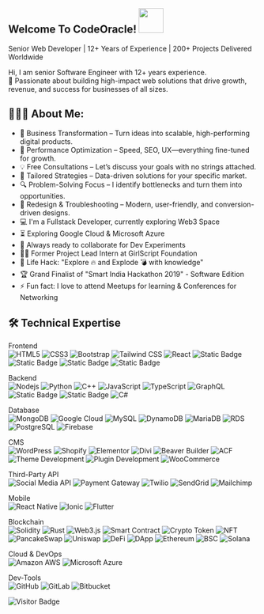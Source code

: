 ## Welcome To CodeOracle! <img src="https://raw.githubusercontent.com/aemmadi/aemmadi/master/wave.gif" width="50">
Senior Web Developer | 12+ Years of Experience | 200+ Projects Delivered Worldwide


Hi, I am senior Software Engineer with 12+ years experience. <br/>
🚀 Passionate about building high-impact web solutions that drive growth, revenue, and success for businesses of all sizes.


<h2 align="left">👨🏻‍💻 About Me:</h2>

- 🌟 Business Transformation – Turn ideas into scalable, high-performing digital products.
- 🚀 Performance Optimization – Speed, SEO, UX—everything fine-tuned for growth.
- 💡 Free Consultations – Let’s discuss your goals with no strings attached.
- 🎯 Tailored Strategies – Data-driven solutions for your specific market.
- 🔍 Problem-Solving Focus – I identify bottlenecks and turn them into opportunities.
- 🎨 Redesign & Troubleshooting – Modern, user-friendly, and conversion-driven designs.
- :computer: I'm a Fullstack Developer, currently exploring Web3 Space
- :hourglass_flowing_sand: Exploring Google Cloud & Microsoft Azure
- :rocket: Always ready to collaborate for Dev Experiments
- :man_technologist: Former Project Lead Intern at GirlScript Foundation
- :dart: Life Hack: "Explore :fire: and Explode :bomb: with knowledge"
- :trophy: Grand Finalist of "Smart India Hackathon 2019" - Software Edition
- :zap: Fun fact: I love to attend Meetups for learning & Conferences for Networking



## 🛠️ Technical Expertise

Frontend <br/>
![HTML5](https://img.shields.io/badge/-HTML5-E34F26?style=plastic&logo=html5&logoColor=white)
![CSS3](https://img.shields.io/badge/-CSS3-1572B6?style=plastic&logo=css3)
![Bootstrap](https://img.shields.io/badge/-Bootstrap-563D7C?style=plastic&logo=bootstrap)
![Tailwind CSS](https://img.shields.io/badge/-TailwindCSS-blue?style=plastic&logo=tailwindcss)
![React](https://img.shields.io/badge/-React-black?style=plastic&logo=react)
![Static Badge](https://img.shields.io/badge/-Vue-00FF00%20?style=plastic&logo=vue.js&logoColor=red)
![Static Badge](https://img.shields.io/badge/-Angluar-FF0000%20?style=plastic&logo=angular&logoColor=red)
![Static Badge](https://img.shields.io/badge/-Next.Js-800080?style=plastic&logo=next.js)
![Static Badge](https://img.shields.io/badge/-Nuxt.Js-008000?style=plastic&logo=nuxt)

Backend <br/>
![Nodejs](https://img.shields.io/badge/-Nodejs-black?style=plastic&logo=Node.js)
![Python](https://img.shields.io/badge/-Python-black?style=plastic&logo=Python)
![C++](https://img.shields.io/badge/-C++-00599C?style=plastic&logo=c)
![JavaScript](https://img.shields.io/badge/-JavaScript-black?style=plastic&logo=javascript)
![TypeScript](https://img.shields.io/badge/-TypeScript-007ACC?style=plastic&logo=typescript)
![GraphQL](https://img.shields.io/badge/-GraphQL-E10098?style=plastic&logo=graphql)
![Static Badge](https://img.shields.io/badge/-PHP-C0C0C0?style=plastic&logo=php)
![Static Badge](https://img.shields.io/badge/-Laravel-FFFF00?style=plastic&logo=laravel&logoColor=red)
![C#](https://img.shields.io/badge/C%23-(Asp.NET)-239120?style=plastic&logo=csharp&logoColor=white)  

Database <br/>
![MongoDB](https://img.shields.io/badge/-MongoDB-black?style=plastic&logo=mongodb)
![Google Cloud](https://img.shields.io/badge/Google%20Cloud-black?style=plastic&logo=google-cloud)
![MySQL](https://img.shields.io/badge/-MySQL-black?style=plastic&logo=mysql)
![DynamoDB](https://img.shields.io/badge/DynamoDB-4053D6?style=plastic&logo=amazon-dynamodb&logoColor=white)
![MariaDB](https://img.shields.io/badge/MariaDB-003545?style=plastic&logo=mariadb&logoColor=white)
![RDS](https://img.shields.io/badge/RDS-527FFF?style=plastic&logo=amazon-rds&logoColor=white)
![PostgreSQL](https://img.shields.io/badge/PostgreSQL-4169E1?style=plastic&logo=postgresql&logoColor=white)
![Firebase](https://img.shields.io/badge/Firebase-FFCA28?style=plastic&logo=firebase&logoColor=black)


CMS <br/>
![WordPress](https://img.shields.io/badge/WordPress-21759B?style=plastic&logo=wordpress&logoColor=white)
![Shopify](https://img.shields.io/badge/Shopify-7AB55C?style=plastic&logo=shopify&logoColor=white)
![Elementor](https://img.shields.io/badge/Elementor-92003B?style=plastic&logo=elementor&logoColor=white)
![Divi](https://img.shields.io/badge/Divi-3A4A8C?style=plastic&logo=divi&logoColor=white)
![Beaver Builder](https://img.shields.io/badge/Beaver_Builder-FF6B4E?style=plastic&logo=beaver-builder&logoColor=white)
![ACF](https://img.shields.io/badge/ACF_(Advanced_Custom_Fields)-0073AA?style=plastic&logo=wordpress&logoColor=white)
![Theme Development](https://img.shields.io/badge/Theme_Development-3A4A8C?style=plastic&logo=wordpress&logoColor=white)
![Plugin Development](https://img.shields.io/badge/Plugin_Development-21759B?style=plastic&logo=wordpress&logoColor=white)
![WooCommerce](https://img.shields.io/badge/WooCommerce-96588A?style=plastic&logo=woocommerce&logoColor=white)


Third-Party API <br/>
![Social Media API](https://img.shields.io/badge/Social_Media_API-FF4500?style=plastic&logo=twitter&logoColor=white)
![Payment Gateway](https://img.shields.io/badge/Payment_Gateway-008CDD?style=plastic&logo=stripe&logoColor=white)
![Twilio](https://img.shields.io/badge/Twilio-F22F46?style=plastic&logo=twilio&logoColor=white)
![SendGrid](https://img.shields.io/badge/SendGrid-1A82E2?style=plastic&logo=sendgrid&logoColor=white)
![Mailchimp](https://img.shields.io/badge/Mailchimp-FFE01B?style=plastic&logo=mailchimp&logoColor=black)

Mobile <br/>
![React Native](https://img.shields.io/badge/React_Native-61DAFB?style=plastic&logo=react&logoColor=black)
![Ionic](https://img.shields.io/badge/Ionic-3880FF?style=plastic&logo=ionic&logoColor=white)
![Flutter](https://img.shields.io/badge/Flutter-02569B?style=plastic&logo=flutter&logoColor=white)

Blockchain <br/>
![Solidity](https://img.shields.io/badge/Solidity-363636?style=plastic&logo=solidity&logoColor=white)
![Rust](https://img.shields.io/badge/Rust-000000?style=plastic&logo=rust&logoColor=white)
![Web3.js](https://img.shields.io/badge/Web3.js-E6B030?style=plastic&logo=ethereum&logoColor=white)
![Smart Contract](https://img.shields.io/badge/Smart_Contract-3C3C3D?style=plastic&logo=ethereum&logoColor=white)
![Crypto Token](https://img.shields.io/badge/Crypto_Token-F7931A?style=plastic&logo=bitcoin&logoColor=white)
![NFT](https://img.shields.io/badge/NFT-3B3B3B?style=plastic&logo=opensea&logoColor=white)
![PancakeSwap](https://img.shields.io/badge/PancakeSwap-FF629A?style=plastic&logo=pancakeswap&logoColor=white)
![Uniswap](https://img.shields.io/badge/Uniswap-FF007A?style=plastic&logo=uniswap&logoColor=white)
![DeFi](https://img.shields.io/badge/DeFi-3B3B3B?style=plastic&logo=ethereum&logoColor=white)
![DApp](https://img.shields.io/badge/DApp-3B3B3B?style=plastic&logo=ethereum&logoColor=white)
![Ethereum](https://img.shields.io/badge/Ethereum-3C3C3D?style=plastic&logo=ethereum&logoColor=white)
![BSC](https://img.shields.io/badge/BSC-F0B90B?style=plastic&logo=binance&logoColor=black)
![Solana](https://img.shields.io/badge/Solana-00FFA3?style=plastic&logo=solana&logoColor=black)

Cloud & DevOps <br/>
![Amazon AWS](https://img.shields.io/badge/Amazon%20AWS-232F3E?style=plastic&logo=amazon-aws)
![Microsoft Azure](https://img.shields.io/badge/Microsoft%20Azure-232F7E?style=plastic&logo=microsoft-azure)


Dev-Tools <br/>
![GitHub](https://img.shields.io/badge/-GitHub-181717?style=plastic&logo=github)
![GitLab](https://img.shields.io/badge/GitLab-FCA121?style=plastic&logo=gitlab&logoColor=white)
![Bitbucket](https://img.shields.io/badge/Bitbucket-0052CC?style=plastic&logo=bitbucket&logoColor=white)




![Visitor Badge](https://visitor-badge.laobi.icu/badge?page_id=aemmadi.aemmadi)